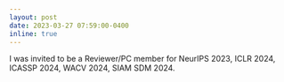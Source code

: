 ```yaml
---
layout: post
date: 2023-03-27 07:59:00-0400
inline: true
---
```


I was invited to be a Reviewer/PC member for NeurIPS 2023, ICLR 2024, ICASSP 2024, WACV 2024, SIAM SDM 2024.


